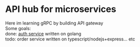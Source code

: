 # API hub for microservices
Here im learning gRPC by building API gateway <br />
  Some goals: <br />
  done: [auth service](https://github.com/arturzhamaliyev/Online-shop-auth-svc) written on golang <br />
  todo: order service written on typescript/nodejs+express... etc <br />
  
